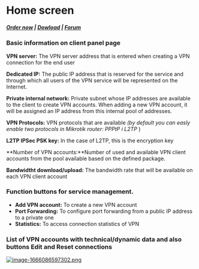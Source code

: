 # Home screen

#####  [Order now](https://puqcloud.com/index.php?rp=/store/whmcs-module-business-vpn) | [Dowload](http://download.puqcloud.com/WHMCS/servers/PUQ_WHMCS-Business-VPN/) | [Forum](https://panel.puqcloud.com/link.php?id=39)

### Basic information on client panel page

**VPN server:** The VPN server address that is entered when creating a VPN connection for the end user

**Dedicated IP:** The public IP address that is reserved for the service and through which all users of the VPN service will be represented on the Internet.  
  
**Private internal network:** Private subnet whose IP addresses are available to the client to create VPN accounts. When adding a new VPN account, it will be assigned an IP address from this internal pool of addresses.  
  
**VPN Protocols:** VPN protocols that are available *(by default you can easly enable two protocols in Mikrotik router: PPPtP i L2TP* )  
  
**L2TP IPSec PSK key:** In the case of L2TP, this is the encryption key  
  
**Number of VPN accounts:**Number of used and available VPN client accounts from the pool available based on the defined package.  
  
**Bandwidtht download/upload:** The bandwidth rate that will be available on each VPN client account

### Function buttons for service management.

- **Add VPN account:** To create a new VPN account
- **Port Forwarding:** To configure port forwarding from a public IP address to a private one
- **Statistics:** To access connection statistics of VPN

### List of VPN accounts with technical/dynamic data and also buttons **Edit** and **Reset connections**

[![image-1666086597302.png](https://doc.puq.info/uploads/images/gallery/2022-10/scaled-1680-/image-1666086597302.png)](https://doc.puq.info/uploads/images/gallery/2022-10/image-1666086597302.png)
